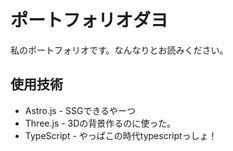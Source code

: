 # ポートフォリオダヨ
私のポートフォリオです。なんなりとお読みください。

## 使用技術
- Astro.js - SSGできるやーつ
- Three.js - 3Dの背景作るのに使った。
- TypeScript - やっぱこの時代typescriptっしょ！